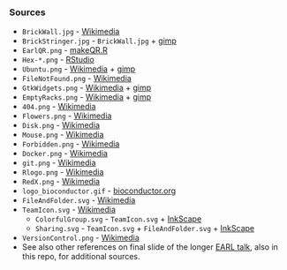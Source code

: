 ### Sources

* `BrickWall.jpg` - [Wikimedia][bricks]
* `BrickStringer.jpg` - `BrickWall.jpg` + [gimp][gimp]
* `EarlQR.png` - [makeQR.R](makeQR.R)
* `Hex-*.png` - [RStudio][rstudioPackages]
* `Ubuntu.png` - [Wikimedia][ubuntu] + [gimp][gimp]
* `FileNotFound.png` - [Wikimedia][noFile]
* `GtkWidgets.png` - [Wikimedia][gtk] + [gimp][gimp]
* `EmptyRacks.png` - [Wikimedia][racks] + [gimp][gimp]
* `404.png` - [Wikimedia][404]
* `Flowers.png` - [Wikimedia][flowers]
* `Disk.png` - [Wikimedia][disk]
* `Mouse.png` - [Wikimedia][mouse]
* `Forbidden.png` - [Wikimedia][no]
* `Docker.png` - [Wikimedia][Docker]
* `git.png` - [Wikimedia][git]
* `Rlogo.png` - [Wikimedia][R]
* `RedX.png`  - [Wikimedia][RedX]
* `logo_bioconductor.gif` - [bioconductor.org][bioconductor]
* `FileAndFolder.svg` - [Wikimedia][FileFolder]
* `TeamIcon.svg` - [Wikimedia][TeamSVG]
  * `ColorfulGroup.svg` - `TeamIcon.svg` + [InkScape][inkscape]
  * `Sharing.svg` - `TeamIcon.svg` + `FileAndFolder.svg` + [InkScape][inkscape]
* `VersionControl.png` - [Wikimedia][VC]
* See also other references on final slide of the longer
  [EARL talk][EARL], also in this repo, for additional sources.

[EARL]: https://github.com/maptracker/EARL-2018/blob/master/Tilford%20-%20BMS%20-%20EARL%202018.pdf

[bricks]: https://commons.wikimedia.org/wiki/File:Solna_Brick_wall_Stretcher_bond_variation1.jpg
[gimp]: https://www.gimp.org/
[rstudioPackages]: https://www.rstudio.com/products/rpackages/
[ubuntu]: https://commons.wikimedia.org/wiki/File:Former_Ubuntu_logo.svg
[noFile]: https://commons.wikimedia.org/wiki/File:Action-undo-720.png
[gtk]: https://commons.wikimedia.org/wiki/File:GTK%2B3-widget-factory-3-10.png
[racks]: https://commons.wikimedia.org/wiki/File:19_inch_racks_MIT.agr.jpg
[404]: https://commons.wikimedia.org/wiki/File:US_404_(1961).svg
[flowers]: https://commons.wikimedia.org/wiki/File:Emojione1_1F490.svg
[disk]: https://commons.wikimedia.org/wiki/File:Modem.svg
[mouse]: https://commons.wikimedia.org/wiki/File:Crystal128-mouse.svg
[no]: https://commons.wikimedia.org/wiki/File:Forbidden_Symbol_Transparent.svg
[Docker]: https://en.wikipedia.org/wiki/File:Docker_(container_engine)_logo.svg
[git]: https://commons.wikimedia.org/wiki/File:Git-logo-orange.svg
[R]: https://en.wikipedia.org/wiki/File:R_logo.svg
[RedX]: https://commons.wikimedia.org/wiki/File:Red_X.svg
[bioconductor]: https://www.bioconductor.org/images/logo_bioconductor.gif
[TeamSVG]: https://commons.wikimedia.org/wiki/File:Team_icon_-_noun_project_20586.svg
[inkscape]: https://inkscape.org/
[VC]: https://commons.wikimedia.org/wiki/File:Git_commits_trees_blobs.svg
[FileFolder]: https://commons.wikimedia.org/wiki/File:Bimetrical_icon_folder_black.svg
